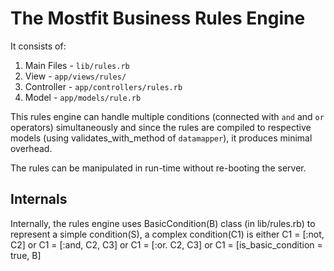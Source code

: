 The Mostfit Business Rules Engine
=================================

It consists of:

  1. Main Files - `lib/rules.rb`
  2. View - `app/views/rules/`
  3. Controller - `app/controllers/rules.rb`
  4. Model - `app/models/rule.rb`

This rules engine can handle multiple conditions (connected with `and`
and `or` operators) simultaneously and since the rules are compiled to
respective models (using validates_with_method of `datamapper`), it produces
minimal overhead.

The rules can be manipulated in run-time without re-booting the server.


## Internals

Internally, the rules engine uses BasicCondition(B) class (in lib/rules.rb) to represent a simple condition(S), a complex condition(C1) is either
C1 = [:not, C2]
or
C1 = [:and, C2, C3]
or
C1 = [:or. C2, C3]
or
C1 = [is_basic_condition = true, B]


